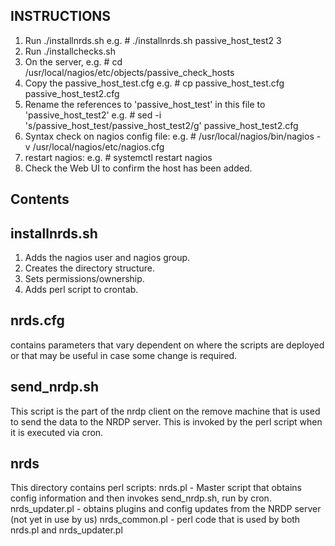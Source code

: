 INSTRUCTIONS
-----------

1. Run ./installnrds.sh <hostname of machine to be monitored> <monitoring interval> 
          e.g. # ./installnrds.sh passive_host_test2 3
2. Run ./installchecks.sh
3. On the server,
          e.g. #  cd /usr/local/nagios/etc/objects/passive_check_hosts
4. Copy the passive_host_test.cfg 
	e.g. # cp passive_host_test.cfg passive_host_test2.cfg
5. Rename the references to 'passive_host_test'  in this file to 'passive_host_test2'
	e.g. # sed -i 's/passive_host_test/passive_host_test2/g' passive_host_test2.cfg
6. Syntax check on nagios config file:
	e.g. # /usr/local/nagios/bin/nagios -v /usr/local/nagios/etc/nagios.cfg
7. restart nagios:
	e.g. # systemctl restart nagios
8. Check the Web UI to confirm the host has been added.

Contents
--------

installnrds.sh 
--------------
1) Adds the nagios user and nagios group.
2) Creates the directory structure.
3) Sets permissions/ownership.
4) Adds perl script to crontab.

nrds.cfg
--------
contains parameters that vary dependent on where the scripts are deployed or that may be useful in case some change is required.

send_nrdp.sh
------------
This script is the part of the nrdp client on the remove machine that is used to send the data to the NRDP server.
This is invoked by the perl script when it is executed via cron.

nrds
----
This directory contains perl scripts:
nrds.pl - Master script that obtains config information and then invokes send_nrdp.sh, run by cron.
nrds_updater.pl - obtains plugins and config updates from the NRDP server (not yet in use by us)
nrds_common.pl - perl code that is used by both nrds.pl and nrds_updater.pl
